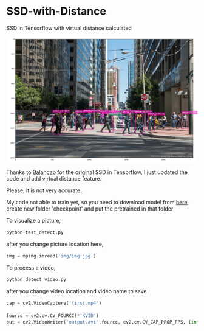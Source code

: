 # SSD-with-Distance
SSD in Tensorflow with virtual distance calculated

![alt text](img/output.png)

Thanks to [Balancap](https://github.com/balancap) for the original SSD in Tensorflow, I just updated the code and add virtual distance feature.

Please, it is not very accurate.

My code not able to train yet, so you need to download model from [here](https://drive.google.com/open?id=0B0qPCUZ-3YwWT1RCLVZNN3RTVEU), create new folder 'checkpoint' and put the pretrained in that folder

To visualize a picture,
```bash
python test_detect.py
```
after you change picture location here,
```python
img = mpimg.imread('img/img.jpg')
```

To process a video,
```bash
python detect_video.py
```
after you change video location and video name to save
```python
cap = cv2.VideoCapture('first.mp4')

fourcc = cv2.cv.CV_FOURCC(*'XVID')
out = cv2.VideoWriter('output.avi',fourcc, cv2.cv.CV_CAP_PROP_FPS, (int(cap.get(cv2.cv.CV_CAP_PROP_FRAME_WIDTH)), int(cap.get(cv2.cv.CV_CAP_PROP_FRAME_HEIGHT))))
```

